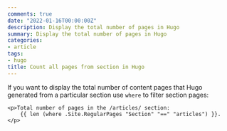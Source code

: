 ```yaml
---
comments: true
date: "2022-01-16T00:00:00Z"
description: Display the total number of pages in Hugo
summary: Display the total number of pages in Hugo
categories:
- article
tags:
- hugo
title: Count all pages from section in Hugo
---
```


If you want to display the total number of content pages that Hugo generated from a particular section use `where` to filter section pages:

```
<p>Total number of pages in the /articles/ section:
	{{ len (where .Site.RegularPages "Section" "==" "articles") }}.
</p>
```




